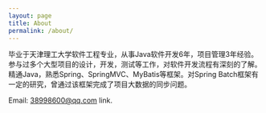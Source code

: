 ```yaml
---
layout: page
title: About
permalink: /about/
---
```


毕业于天津理工大学软件工程专业，从事Java软件开发6年，项目管理3年经验。参与过多个大型项目的设计，开发，测试等工作，对软件开发流程有深刻的了解。精通Java，熟悉Spring、SpringMVC、MyBatis等框架。对Spring Batch框架有一定的研究，曾通过该框架完成了项目大数据的同步问题。

Email: <38998600@qq.com> link.